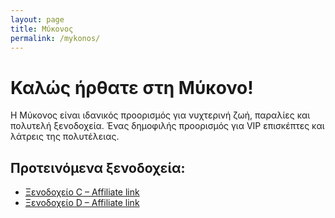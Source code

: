 ```yaml
---
layout: page
title: Μύκονος
permalink: /mykonos/
---
```


# Καλώς ήρθατε στη Μύκονο!

Η Μύκονος είναι ιδανικός προορισμός για νυχτερινή ζωή, παραλίες και πολυτελή ξενοδοχεία. Ένας δημοφιλής προορισμός για VIP επισκέπτες και λάτρεις της πολυτέλειας.

## Προτεινόμενα ξενοδοχεία:

- [Ξενοδοχείο C – Affiliate link](https://example-affiliate-link.com)
- [Ξενοδοχείο D – Affiliate link](https://example-affiliate-link.com)
